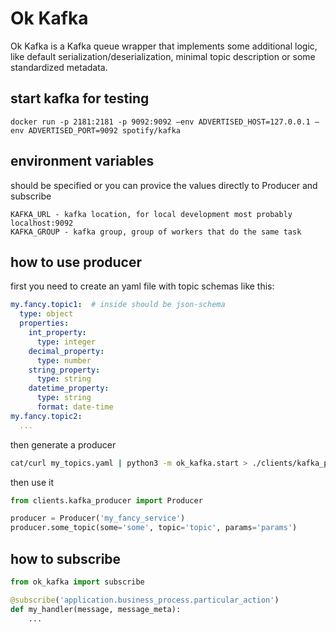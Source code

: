 # Ok Kafka

Ok Kafka is a Kafka queue wrapper that implements some additional logic, like
default serialization/deserialization, minimal topic description or some
standardized metadata.

## start kafka for testing
`docker run -p 2181:2181 -p 9092:9092 —env ADVERTISED_HOST=127.0.0.1 —env ADVERTISED_PORT=9092 spotify/kafka`

## environment variables
should be specified or you can provice the values directly to Producer and subscribe
```
KAFKA_URL - kafka location, for local development most probably localhost:9092
KAFKA_GROUP - kafka group, group of workers that do the same task
```

## how to use producer
first you need to create an yaml file with topic schemas like this:
```yaml
my.fancy.topic1:  # inside should be json-schema
  type: object
  properties:
    int_property:
      type: integer
    decimal_property:
      type: number
    string_property:
      type: string
    datetime_property:
      type: string
      format: date-time
my.fancy.topic2:
  ...
```

then generate a producer
```sh
cat/curl my_topics.yaml | python3 -m ok_kafka.start > ./clients/kafka_producer.py
```

then use it
```python
from clients.kafka_producer import Producer

producer = Producer('my_fancy_service')
producer.some_topic(some='some', topic='topic', params='params')
```

## how to subscribe
```python
from ok_kafka import subscribe

@subscribe('application.business_process.particular_action')
def my_handler(message, message_meta):
    ...
```
